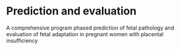 # Prediction and evaluation

A comprehensive program phased prediction of fetal pathology and evaluation of fetal adaptation in pregnant women with placental insufficiency
